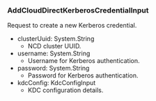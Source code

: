 ### AddCloudDirectKerberosCredentialInput
Request to create a new Kerberos credential.

- clusterUuid: System.String
  - NCD cluster UUID.
- username: System.String
  - Username for Kerberos authentication.
- password: System.String
  - Password for Kerberos authentication.
- kdcConfig: KdcConfigInput
  - KDC configuration details.
